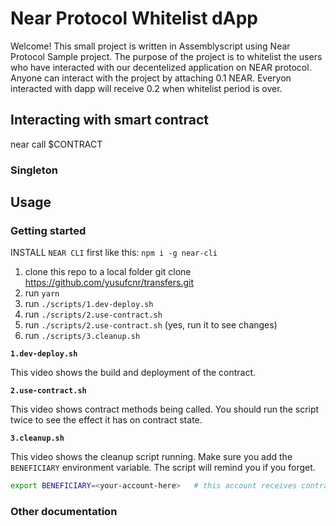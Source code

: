 # Near Protocol Whitelist dApp

Welcome!
This small project is written in Assemblyscript using Near Protocol Sample project. 
The purpose of the project is to whitelist the users who have interacted with our decentelized application on NEAR protocol.
Anyone can interact with the project by attaching 0.1 NEAR. 
Everyon interacted with dapp will receive 0.2 when whitelist period is over.

##

## Interacting with smart contract
near call $CONTRACT 


### Singleton


## Usage

### Getting started

INSTALL `NEAR CLI` first like this: `npm i -g near-cli`

1. clone this repo to a local folder git clone https://github.com/yusufcnr/transfers.git
2. run `yarn`
3. run `./scripts/1.dev-deploy.sh`
4. run `./scripts/2.use-contract.sh`
5. run `./scripts/2.use-contract.sh` (yes, run it to see changes)
6. run `./scripts/3.cleanup.sh`


**`1.dev-deploy.sh`**

This video shows the build and deployment of the contract.


**`2.use-contract.sh`**

This video shows contract methods being called.  You should run the script twice to see the effect it has on contract state.


**`3.cleanup.sh`**

This video shows the cleanup script running.  Make sure you add the `BENEFICIARY` environment variable. The script will remind you if you forget.

```sh
export BENEFICIARY=<your-account-here>   # this account receives contract account balance
```


### Other documentation

